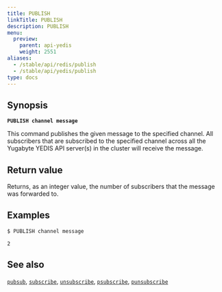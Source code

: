 ```yaml
---
title: PUBLISH
linkTitle: PUBLISH
description: PUBLISH
menu:
  preview:
    parent: api-yedis
    weight: 2551
aliases:
  - /stable/api/redis/publish
  - /stable/api/yedis/publish
type: docs
---
```


## Synopsis

**`PUBLISH channel message`**

This command publishes the given message to the specified channel. All subscribers that are subscribed to the specified channel across all the Yugabyte YEDIS API server(s) in the cluster will receive the message.

## Return value

Returns, as an integer value, the number of subscribers that the message was forwarded to.

## Examples

```sh
$ PUBLISH channel message
```

```
2
```

## See also

[`pubsub`](../pubsub/),
[`subscribe`](../subscribe/),
[`unsubscribe`](../unsubscribe/),
[`psubscribe`](../psubscribe/),
[`punsubscribe`](../punsubscribe/)
